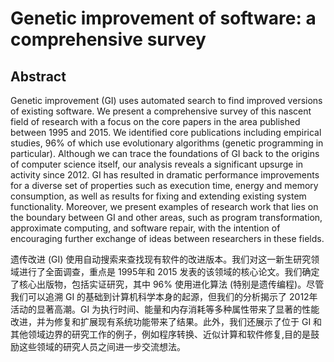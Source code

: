 # Genetic improvement of software: a comprehensive survey

## Abstract

Genetic improvement (GI) uses automated search to find improved versions of existing software. We present a comprehensive survey of this nascent field of research with a focus on the core papers in the area published between 1995 and 2015. We identified core publications including empirical studies, 96% of which use evolutionary algorithms (genetic programming in particular). Although we can trace the foundations of GI back to the origins of computer science itself, our analysis reveals a significant upsurge in activity since 2012. GI has resulted in dramatic performance improvements for a diverse set of properties such as execution time, energy and memory consumption, as well as results for fixing and extending existing system functionality. Moreover, we present examples of research work that lies on the boundary between GI and other areas, such as program transformation, approximate computing, and software repair, with the intention of encouraging further exchange of ideas between researchers in these fields.

遗传改进 (GI) 使用自动搜索来查找现有软件的改进版本。我们对这一新生研究领域进行了全面调查，重点是 1995年和 2015 发表的该领域的核心论文。我们确定了核心出版物，包括实证研究，其中 96% 使用进化算法 (特别是遗传编程)。尽管我们可以追溯 GI 的基础到计算机科学本身的起源，但我们的分析揭示了 2012年活动的显著高潮。GI 为执行时间、能量和内存消耗等多种属性带来了显著的性能改进，并为修复和扩展现有系统功能带来了结果。此外，我们还展示了位于 GI 和其他领域边界的研究工作的例子，例如程序转换、近似计算和软件修复,目的是鼓励这些领域的研究人员之间进一步交流想法。
